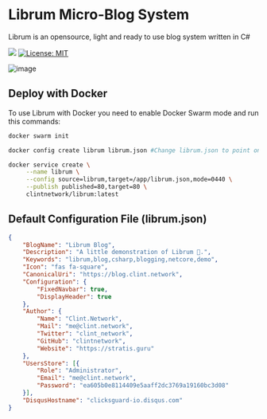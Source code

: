 # Librum Micro-Blog System

Librum is an opensource, light and ready to use blog system written in C#

![](https://travis-ci.org/clintnetwork/librum.svg?branch=master)
[![License: MIT](https://img.shields.io/badge/License-MIT-yellow.svg)](https://opensource.org/licenses/MIT)

![image](https://user-images.githubusercontent.com/5221349/55356726-b4355880-54cb-11e9-9bcc-7b1d60c2ff5e.png)

## Deploy with Docker

To use Librum with Docker you need to enable Docker Swarm mode and run this commands:

```bash
docker swarm init

docker config create librum librum.json #Change librum.json to point on a valid configuration file

docker service create \
     --name librum \
     --config source=librum,target=/app/librum.json,mode=0440 \
     --publish published=80,target=80 \
     clintnetwork/librum:latest
```

## Default Configuration File (librum.json)

```json
{
    "BlogName": "Librum Blog",
    "Description": "A little demonstration of Librum 🚀.",
    "Keywords": "librum,blog,csharp,blogging,netcore,demo",
    "Icon": "fas fa-square",
    "CanonicalUri": "https://blog.clint.network",
    "Configuration": {
        "FixedNavbar": true,
        "DisplayHeader": true
    },
    "Author": {
        "Name": "Clint.Network",
        "Mail": "me@clint.network",
        "Twitter": "clint_network",
        "GitHub": "clintnetwork",
        "Website": "https://stratis.guru"
    },
    "UsersStore": [{
        "Role": "Administrator",
        "Email": "me@clint.network",
        "Password": "ea605b0e8114409e5aaff2dc3769a19160bc3d08"
    }],
    "DisqusHostname": "clicksguard-io.disqus.com"
}
```
